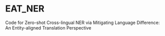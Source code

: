 # EAT_NER
Code for Zero-shot Cross-lingual NER via Mitigating Language Difference: An Entity-aligned Translation Perspective
